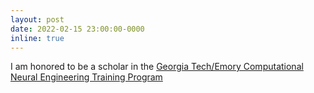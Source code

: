 ```yaml
---
layout: post
date: 2022-02-15 23:00:00-0000
inline: true
---
```


I am honored to be a scholar in the [Georgia Tech/Emory Computational Neural Engineering Training Program](https://cntp.bme.gatech.edu/)